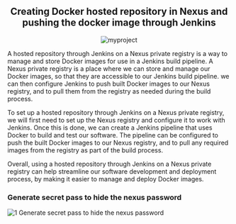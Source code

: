 <div align=center>
  
  ## Creating Docker hosted repository in Nexus and pushing the docker image through Jenkins
  
  ![myproject](https://user-images.githubusercontent.com/58173938/206851411-ea744639-53fd-42ca-af97-8bf0869fb361.png)
  
  </div>
  
  A hosted repository through Jenkins on a Nexus private registry is a way to manage and store Docker images for use in a Jenkins build pipeline. A Nexus private registry is a place where we can store and manage our Docker images, so that they are accessible to our Jenkins build pipeline. we can then configure Jenkins to push built Docker images to our Nexus registry, and to pull them from the registry as needed during the build process.

To set up a hosted repository through Jenkins on a Nexus private registry, we will first need to set up the Nexus registry and configure it to work with Jenkins. Once this is done, we can create a Jenkins pipeline that uses Docker to build and test our software. The pipeline can be configured to push the built Docker images to our Nexus registry, and to pull any required images from the registry as part of the build process.

Overall, using a hosted repository through Jenkins on a Nexus private registry can help streamline our software development and deployment process, by making it easier to manage and deploy Docker images.

### Generate secret pass to hide the nexus password

![1 Generate secret pass to hide the nexus password](https://user-images.githubusercontent.com/58173938/206851465-e087134a-260f-4458-a6a6-adef9d143706.png)
